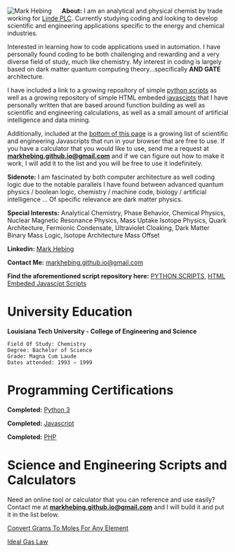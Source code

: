 <img align = "left" style="padding-right: 20px; padding left: 20px;" src = "https://markhebing.github.io/images/MarkHebing33.jpeg" alt="Mark Hebing">**About:**  I am an analytical and physical chemist by trade working for [Linde PLC](https://en.m.wikipedia.org/wiki/Linde_plc). Currently studying coding and looking to develop scientific and engineering applications specific to the energy and chemical industries.

Interested in learning how to code applications used in automation. I have personally found coding to be both challenging and rewarding and a very diverse field of study, much like chemistry. My interest in coding is largely based on dark matter quantum computing theory...specifically **AND GATE** architecture.

I have included a link to a growing repository of simple [python scripts](https://github.com/markhebing/python-scripts) as well as a growing repository of simple HTML embeded [javascipts](https://github.com/markhebing/javascripts) that I have personally written that are based around function building as well as scientific and engineering calculations, as well as a small amount of artificial intelligence and data mining.

Additionally, included at the [bottom of this page](#science-and-engineering-scripts-and-calculators) is a growing list of scientific and engineering Javascripts that run in your browser that are free to use. If you have a calculator that you would like to use, send me a request at **markhebing.github.io@gmail.com** and if we can figure out how to make it work, I will add it to the list and you will be free to use it indefinitely.

**Sidenote:** I am fascinated by both computer architecture as well coding logic due to the notable parallels I have found between advanced quantum physics / boolean logic, chemistry / machine code, biology / artificial intelligence ... Of specific relevance are dark matter physics.

**Special Interests:** Analytical Chemistry, Phase Behavior, Chemical Physics, Nuclear Magnetic Resonance Physics, Mass Uptake Isotope Physics, Quark Architecture, Fermionic Condensate, Ultraviolet Cloaking, Dark Matter Binary Mass Logic, Isotope Architecture Mass Offset

**Linkedin:** [Mark Hebing](https://www.linkedin.com/in/markhebing)

**Contact Me:** markhebing.github.io@gmail.com

**Find the aforementioned script repository here:** [PYTHON SCRIPTS](https://github.com/markhebing/python-scripts), [HTML Embeded Javascipt Scripts](https://github.com/markhebing/javascripts)

# University Education

**Louisiana Tech University - College of Engineering and Science**
    
    Field Of Study: Chemistry
    Degree: Bachelor of Science
    Grade: Magna Cum Laude
    Dates attended: 1993 – 1999

# Programming Certifications

**Completed:**   [Python 3](https://markhebing.github.io/certifications/cert-1073-15576057.pdf)

**Completed:**   [Javascript](https://markhebing.github.io/certifications/cert-1024-15576057.pdf)

**Completed:**   [PHP](https://markhebing.github.io/certifications/cert-1059-15576057.pdf)

# Science and Engineering Scripts and Calculators

Need an online tool or calculator that you can reference and use easily? Contact me at **markhebing.github.io@gmail.com** and I will build it and put it in the list below.

[Convert Grams To Moles For Any Element](https://markhebing.github.io/grams-to-moles/)

[Ideal Gas Law](https://markhebing.github.io/ideal-gas-law/)

<!-- Global site tag (gtag.js) - Google Analytics -->
<script async src="https://www.googletagmanager.com/gtag/js?id=G-HCZL4J5WDE"></script>
<script>
  window.dataLayer = window.dataLayer || [];
  function gtag(){dataLayer.push(arguments);}
  gtag('js', new Date());

  gtag('config', 'G-HCZL4J5WDE');
</script>
